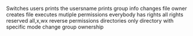 Switches users
prints the usersname
prints group info
changes file owner
creates file
executes
mutiple permissions
everybody has rights
all rights reserved
all,x,wx
reverse permissions
directories only
directory with specific mode
change group ownership

